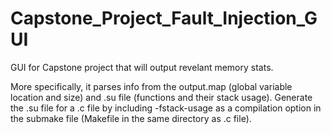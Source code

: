 # Capstone_Project_Fault_Injection_GUI
GUI for Capstone project that will output revelant memory stats.

More specifically, it parses info from the output.map (global variable location and size) and .su file (functions and their stack
usage). 
Generate the .su file for a .c file by including -fstack-usage as a compilation option in the submake file (Makefile in the same
directory as .c file).
